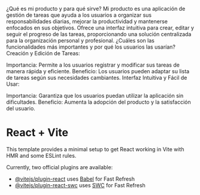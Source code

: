 ¿Qué es mi producto y para qué sirve?
Mi producto es una aplicación de gestión de tareas que ayuda a los usuarios a organizar sus responsabilidades diarias, mejorar la productividad y mantenerse enfocados en sus objetivos. Ofrece una interfaz intuitiva para crear, editar y seguir el progreso de las tareas, proporcionando una solución centralizada para la organización personal y profesional.
¿Cuáles son las funcionalidades más importantes y por qué los usuarios las usarían?
Creación y Edición de Tareas:

Importancia: Permite a los usuarios registrar y modificar sus tareas de manera rápida y eficiente.
Beneficio: Los usuarios pueden adaptar su lista de tareas según sus necesidades cambiantes.
Interfaz Intuitiva y Fácil de Usar:

Importancia: Garantiza que los usuarios puedan utilizar la aplicación sin dificultades.
Beneficio: Aumenta la adopción del producto y la satisfacción del usuario.

# React + Vite

This template provides a minimal setup to get React working in Vite with HMR and some ESLint rules.

Currently, two official plugins are available:

- [@vitejs/plugin-react](https://github.com/vitejs/vite-plugin-react/blob/main/packages/plugin-react/README.md) uses [Babel](https://babeljs.io/) for Fast Refresh
- [@vitejs/plugin-react-swc](https://github.com/vitejs/vite-plugin-react-swc) uses [SWC](https://swc.rs/) for Fast Refresh



